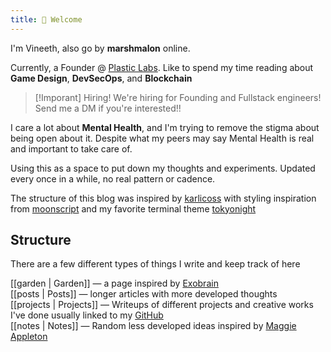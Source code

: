 ```yaml
---
title: 👋 Welcome
---
```


I'm Vineeth, also go by **marshmalon** online.

Currently, a Founder @ [Plastic Labs](https://plasticlabs.ai). Like to spend
my time reading about **Game Design**, **DevSecOps**, and **Blockchain**

> [!Imporant] Hiring!
> We're hiring for Founding and Fullstack engineers! Send me a DM if you're
> interested!!

I care a lot about **Mental Health**, and I'm trying to remove the stigma about
being open about it. Despite what my peers may say Mental Health is real and
important to take care of.

Using this as a space to put down my thoughts and experiments. Updated every
once in a while, no real pattern or cadence.

The structure of this blog was inspired by [karlicoss](https://beepb00p.xyz/)
with styling inspiration from [moonscript](https://moonscript.org/) and my
favorite terminal theme [tokyonight](https://github.com/folke/tokyonight.nvim)

## Structure

There are a few different types of things I write and keep track of here

[[garden | Garden]] — a page inspired by [Exobrain](https://beepb00p.xyz/exobrain/)  
[[posts | Posts]] — longer articles with more developed thoughts  
[[projects | Projects]] — Writeups of different projects and creative works I've  done usually linked to my [GitHub](https://github.com/VVoruganti)  
[[notes | Notes]] — Random less developed ideas inspired by [Maggie Appleton](https://maggieappleton.com/notes) 

